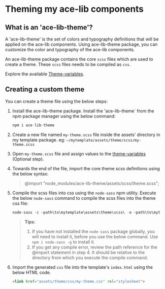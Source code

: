 # Theming my ace-lib components
## What is an 'ace-lib-theme'?
A 'ace-lib-theme' is the set of colors and typography definitions that will be applied on the ace-lib components. Using ace-lib-theme package, you can customize the color and typography of the ace-lib components. 

An ace-lib-theme package contains the core `scss` files which are used to create a theme. These `scss` files needs to be compiled as `css`.

Explore the available [Theme-variables](theme-variables.md).

## Creating a custom theme
You can create a theme file using the below steps:
1. Install the ace-lib-theme package.
Install the 'ace-lib-theme` from the npm package manager using the below command:
    ```javascript
    npm i ace-lib-theme
    ```
2. Create a new file named `my-theme.scss` file inside the assets' directory in my template package. eg: `~/mytemplate/assets/theme/scss/my-theme.scss`
3. Open `my-theme.scss` file and assign values to the [theme-variables](theme-variables.md) (Optional step).
4. Towards the end of the file, import the core theme scss definitions using the below syntax:
    > @import "node_modules/ace-lib-theme/assets/scss/theme.scss";
5. Compile the scss files into css using the `node-sass` npm utility. Execute the below `node-sass` command  to compile the scss files into the theme css file:

    ```javascript
    node-sass -c ~path\to\mytemplate\assets\theme\scss\ -o ~path\to\mytemplate\assets\theme\css\
    ```
    > **Tips:** 
    > 1. If you have not installed the `node-sass` package globally, you will need to install it, before you use the below command. Use `npm i node-sass -g` to install it.
    >2. If you get any compile error, review the path reference for the @import statement in step 4. It should be relative to the directory from which you execute the compile command.
6. Import the generated `css` file into the template's `index.html` using the below HTML code.

    ```html
    <link href="assets/theme/css/my-theme.css" rel="stylesheet">
    ```
    
